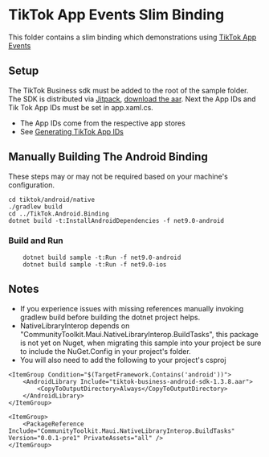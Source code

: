 # TikTok App Events Slim Binding
This folder contains a slim binding which demonstrations using [TikTok App Events][0]

## Setup
The TikTok Business sdk must be added to the root of the sample folder. The SDK is distributed via [Jitpack][3], [download the aar][4]. Next the App IDs and Tik Tok App IDs must be set in app.xaml.cs.
* The App IDs come from the respective app stores
* See [Generating TikTok App IDs][2]

## Manually Building The Android Binding
These steps may or may not be required based on your machine's configuration. 

```shell
cd tiktok/android/native
./gradlew build
cd ../TikTok.Android.Binding
dotnet build -t:InstallAndroidDependencies -f net9.0-android
```

### Build and Run
```shell
    dotnet build sample -t:Run -f net9.0-android
    dotnet build sample -t:Run -f net9.0-ios
```

## Notes
* If you experience issues with missing references manually invoking gradlew build before building the dotnet project helps.
* NativeLibraryInterop depends on "CommunityToolkit.Maui.NativeLibraryInterop.BuildTasks", this package is not yet on Nuget, when migrating this sample into your project be sure to include the NuGet.Config in your project's folder.
* You will also need to add the following to your project's csproj
```
<ItemGroup Condition="$(TargetFramework.Contains('android'))">
    <AndroidLibrary Include="tiktok-business-android-sdk-1.3.8.aar">
        <CopyToOutputDirectory>Always</CopyToOutputDirectory>
    </AndroidLibrary>
</ItemGroup>

<ItemGroup>
    <PackageReference Include="CommunityToolkit.Maui.NativeLibraryInterop.BuildTasks" Version="0.0.1-pre1" PrivateAssets="all" />
</ItemGroup>
```

[0]: https://business-api.tiktok.com/portal/docs?id=1739584951798785
[1]: https://jitpack.io/com/github/tiktok/tiktok-business-android-sdk/1.3.8/tiktok-business-android-sdk-1.3.8.aar
[2]: https://business-api.tiktok.com/portal/docs?id=1739584951798785#item-link-Generate%20your%20TikTok%20App%20ID
[3]: https://jitpack.io/com/github/tiktok/tiktok-business-android-sdk/1.3.8/
[4]: https://jitpack.io/com/github/tiktok/tiktok-business-android-sdk/1.3.8/tiktok-business-android-sdk-1.3.8.aar